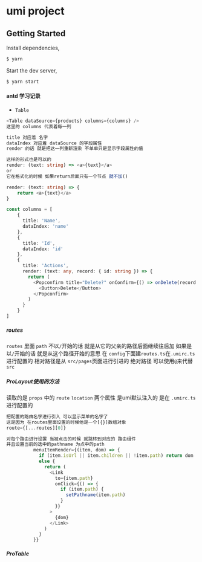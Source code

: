 # umi project

## Getting Started

Install dependencies,

```bash
$ yarn
```

Start the dev server,

```bash
$ yarn start
```
#### antd 学习记录

- ``Table`` 
  
``` ts
<Table dataSource={products} columns={columns} />
这里的 columns 代表着每一列

title 对应着 名字
dataIndex 对应着 dataSource 的字段属性
render 的话 就是把这一列重新渲染 不单单只是显示字段属性的值

这样的形式也是可以的
render: (text: string) => <a>{text}</a>
or
它在格式化的时候 如果return后面只有一个节点 就不加()

render: (text: string) => {
    return <a>{text}</a>
}

const columns = [
    {
      title: 'Name',
      dataIndex: 'name'
    },
    {
      title: 'Id',
      dataIndex: 'id'
    },
    {
      title: 'Actions',
      render: (text: any, record: { id: string }) => {
        return (
          <Popconfirm title="Delete?" onConfirm={() => onDelete(record.id)}>
            <Button>Delete</Button>
          </Popconfirm>
        )
      }
    }
]
```
##### routes
``routes``
里面 ``path`` 不以``/``开始的话 就是从它的父亲的路径后面继续往后加
如果是以``/``开始的话 就是从这个路径开始的意思
在 ``config``下面建``routes.ts``在``.umirc.ts``进行配置的
相对路径是从 ``src/pages``页面进行引进的
绝对路径 可以使用``@``来代替``src``

##### ProLayout使用的方法
读取的是 ``props`` 中的 ``route`` ``location`` 两个属性 是umi默认注入的
是在 ``.umirc.ts``进行配置的
``` ts
把配置的路由名字进行引入 可以显示菜单的名字了
这是因为 在routes里面设置的时候他是一个[{}]数组对象
route={[...routes][0]}

对每个路由进行设置 当被点击的时候 就跳转到对应的 路由组件
并且设置当前的选中的pathname 为点中的path
          menuItemRender={(item, dom) => {
            if (item.isUrl || item.children || !item.path) return dom
            else {
              return (
                <Link
                  to={item.path}
                  onClick={() => {
                    if (item.path) {
                      setPathname(item.path)
                    }
                  }}
                >
                  {dom}
                </Link>
              )
            }
          }}
```
##### ProTable

